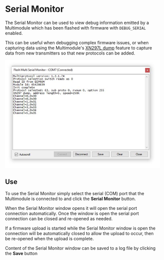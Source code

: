 # Serial Monitor
The Serial Monitor can be used to view debug information emitted by a Multimodule which has been flashed with firmware with `DEBUG_SERIAL` enabled.

This can be useful when debugging complex firmware issues, or when capturing data using the Multimodule's [XN297L dump](https://github.com/pascallanger/DIY-Multiprotocol-TX-Module/blob/master/docs/Advanced_XN297Ldump.md) feature to capture data from new transmitters so that new protocols can be added.

<p align="center">
  <img src="img/serial-monitor.jpg">
</p>

## Use
To use the Serial Monitor simply select the serial (COM) port that the Multimodule is connected to and click the **Serial Monitor** button.

When the Serial Monitor window opens it will open the serial port connection automatically.  Once the window is open the serial port connection can be closed and re-opened as needed.

If a firmware upload is started while the Serial Monitor window is open the connection will be automatically closed to allow the upload to occur, then be re-opened when the upload is complete.

Content of the Serial Monitor window can be saved to a log file by clicking the **Save** button

